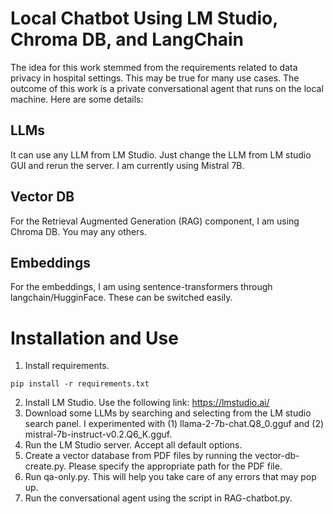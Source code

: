 # Local Chatbot Using LM Studio, Chroma DB, and LangChain

The idea for this work stemmed from the requirements related to data privacy in hospital settings. This may be true for many use cases. The outcome of this work is a private conversational agent that runs on the local machine. Here are some details:

## LLMs
It can use any LLM from LM Studio. Just change the LLM from LM studio GUI and rerun the server. I am currently using Mistral 7B.

## Vector DB
For the Retrieval Augmented Generation (RAG) component, I am using Chroma DB. You may any others.

## Embeddings
For the embeddings, I am using sentence-transformers through langchain/HugginFace. These can be switched easily.

# Installation and Use
1.  Install requirements.
```
pip install -r requirements.txt
```
2.  Install LM Studio. Use the following link: https://lmstudio.ai/
3.  Download some LLMs by searching and selecting from the LM studio search panel. I experimented with (1) llama-2-7b-chat.Q8_0.gguf and (2) mistral-7b-instruct-v0.2.Q6_K.gguf.
4.  Run the LM Studio server. Accept all default options.
5.  Create a vector database from PDF files by running the vector-db-create.py. Please specify the appropriate path for the PDF file.
6.  Run qa-only.py. This will help you take care of any errors that may pop up.
7. Run the conversational agent using the script in RAG-chatbot.py.
   
